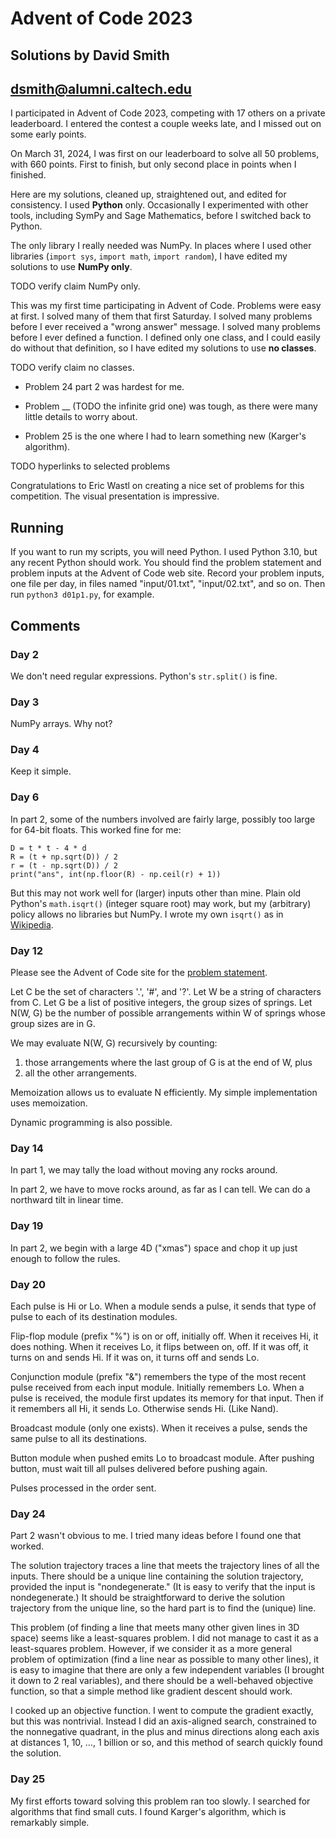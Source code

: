 # Advent of Code 2023
## Solutions by David Smith
## dsmith@alumni.caltech.edu

I participated in Advent of Code 2023,
competing with 17 others on a private leaderboard.
I entered the contest a couple weeks late,
and I missed out on some early points.

On March 31, 2024, I was first on our leaderboard to solve all 50
problems, with 660 points. First to finish, but only second
place in points when I finished.

Here are my solutions, cleaned up, straightened out, and edited for
consistency. I used **Python** only.
Occasionally I experimented with other tools, including SymPy and
Sage Mathematics, before I switched back to Python.

The only library I really needed was NumPy.
In places where I used other libraries (`import sys`, `import math`,
`import random`), I have edited my solutions to use **NumPy only**.

TODO verify claim NumPy only.

This was my first time participating in Advent of Code. Problems were
easy at first. I solved many of them that first Saturday.
I solved many problems before I ever received a "wrong answer" message.
I solved many problems before I ever defined a function.
I defined only one class, and I could easily do without that definition, so
I have edited my solutions to use **no classes**.

TODO verify claim no classes.

- Problem 24 part 2 was hardest for me.

- Problem __ (TODO the infinite grid one) was tough, as there were
many little details to worry about.

- Problem 25 is the one where I had to learn something new
(Karger's algorithm).

TODO hyperlinks to selected problems

Congratulations to Eric Wastl on creating a nice set of problems
for this competition. The visual presentation is impressive.

## Running

If you want to run my scripts, you will need Python.
I used Python 3.10, but any recent Python should work.
You should find the problem statement and problem inputs at the
Advent of Code web site.
Record your problem inputs, one file per day, in files named
"input/01.txt", "input/02.txt", and so on.
Then run `python3 d01p1.py`, for example.

## Comments

### Day 2

We don't need regular expressions. Python's `str.split()` is fine.

### Day 3

NumPy arrays. Why not?

### Day 4

Keep it simple.

### Day 6

In part 2, some of the numbers involved are fairly large, possibly too large
for 64-bit floats.
This worked fine for me:

    D = t * t - 4 * d
    R = (t + np.sqrt(D)) / 2
    r = (t - np.sqrt(D)) / 2
    print("ans", int(np.floor(R) - np.ceil(r) + 1))

But this may not work well for (larger) inputs other than mine.
Plain old Python's `math.isqrt()` (integer square root) may work,
but my (arbitrary) policy allows no libraries but NumPy.
I wrote my own `isqrt()` as in [Wikipedia](https://en.wikipedia.org/wiki/Integer_square_root#Algorithm_using_binary_search).

### Day 12
Please see the Advent of Code site for the [problem statement](https://adventofcode.com/2023/day/12).

Let C be the set of characters '.', '#', and '?'.
Let W be a string of characters from C.
Let G be a list of positive integers, the group sizes of springs.
Let N(W, G) be the number of possible arrangements within W of springs
whose group sizes are in G.

We may evaluate N(W, G) recursively by counting:
1. those arrangements where the last group of G is at the end of W, plus
2. all the other arrangements.

Memoization allows us to evaluate N efficiently.
My simple implementation uses memoization.

Dynamic programming is also possible.

### Day 14

In part 1, we may tally the load without moving any rocks around.

In part 2, we have to move rocks around, as far as I can tell.
We can do a northward tilt in linear time.

### Day 19

In part 2, we begin with a large 4D ("xmas") space and chop it up just enough
to follow the rules.

### Day 20

Each pulse is Hi or Lo.
When a module sends a pulse, it sends that type of pulse to each of its
destination modules.

Flip-flop module (prefix "%") is on or off, initially off.
 When it receives Hi, it does nothing.
 When it receives Lo, it flips between on, off.
 If it was off, it turns on and sends Hi.
 If it was on, it turns off and sends Lo.

Conjunction module (prefix "&") remembers the type of the most recent pulse
received from each input module.
Initially remembers Lo.
When a pulse is received, the module first updates its memory for that input.
Then if it remembers all Hi, it sends Lo. Otherwise sends Hi. (Like Nand).

Broadcast module (only one exists).
When it receives a pulse, sends the same pulse to all its destinations.

Button module when pushed emits Lo to broadcast module.
After pushing button, must wait till all pulses delivered before pushing again.

Pulses processed in the order sent.

### Day 24

Part 2 wasn't obvious to me.
I tried many ideas before I found one that worked.

The solution trajectory traces a line that meets the trajectory lines of all the inputs.
There should be a unique line containing the solution trajectory, provided the input is
"nondegenerate." (It is easy to verify that the input is nondegenerate.) It should be
straightforward to derive the solution trajectory from the unique line, so the hard part
is to find the (unique) line.

This problem (of finding a line that meets many other given lines in 3D space) seems like
a least-squares problem. I did not manage to cast it as a least-squares problem. However,
if we consider it as a more general problem of optimization (find a line near as possible
to many other lines), it is easy to imagine that there are only a few independent variables
(I brought it down to 2 real variables), and there should be a well-behaved objective
function, so that a simple method like gradient descent should work.

I cooked up an objective function. I went to compute the gradient exactly, but this
was nontrivial. Instead I did an axis-aligned search, constrained to the nonnegative
quadrant, in the plus and minus directions along each axis at distances 1, 10, ..., 1 billion
or so, and this method of search quickly found the solution.

### Day 25

My first efforts toward solving this problem ran too slowly.
I searched for algorithms that find small cuts.
I found Karger's algorithm, which is remarkably simple.
